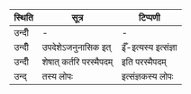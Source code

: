 | स्थिति | सूत्र | टिप्पणी |
| ----- | ------- | ------ |
| उन्दीँ | - | - |
| उन्दीँ | उपदेशेऽजनुनासिक इत् | ईँ-इत्यस्य इत्संज्ञा |
| उन्दीँ | शेषात् कर्तरि परस्मैपदम् | इति परस्मैपदम् |
| उन्द् | तस्य लोपः | इत्संज्ञकस्य लोपः |
